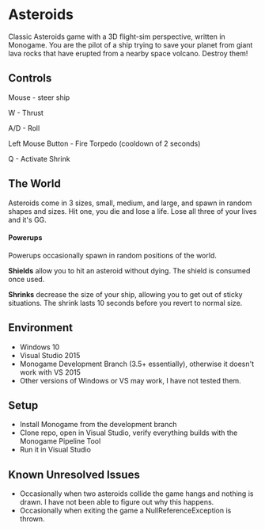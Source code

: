 # Asteroids

Classic Asteroids game with a 3D flight-sim perspective, written in Monogame. You are the pilot of a ship trying to save your planet from giant lava rocks that have erupted from a nearby space volcano. Destroy them!

## Controls
Mouse - steer ship

W - Thrust

A/D - Roll

Left Mouse Button - Fire Torpedo (cooldown of 2 seconds)

Q - Activate Shrink

## The World
Asteroids come in 3 sizes, small, medium, and large, and spawn in random shapes and sizes. Hit one, you die and lose a life. Lose all three of your lives and it's GG.

#### Powerups
Powerups occasionally spawn in random positions of the world.

**Shields** allow you to hit an asteroid without dying. The shield is consumed once used.

**Shrinks** decrease the size of your ship, allowing you to get out of sticky situations. The shrink lasts 10 seconds before you revert to normal size.

## Environment
- Windows 10
- Visual Studio 2015
- Monogame Development Branch (3.5+ essentially), otherwise it doesn't work with VS 2015
- Other versions of Windows or VS may work, I have not tested them.

## Setup
- Install Monogame from the development branch
- Clone repo, open in Visual Studio, verify everything builds with the Monogame Pipeline Tool
- Run it in Visual Studio

## Known Unresolved Issues
- Occasionally when two asteroids collide the game hangs and nothing is drawn. I have not been able to figure out why this happens.
- Occasionally when exiting the game a NullReferenceException is thrown.